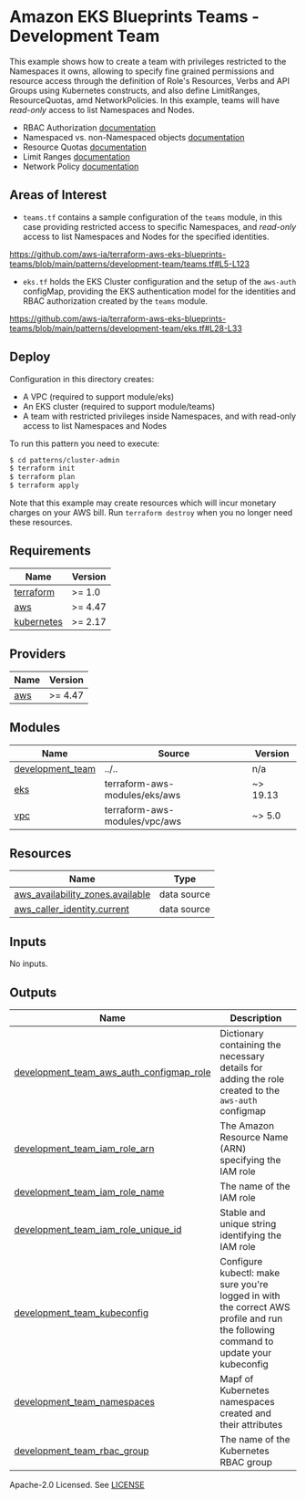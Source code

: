 # Amazon EKS Blueprints Teams - Development Team

This example shows how to create a team with privileges restricted to the Namespaces it owns, allowing to specify fine grained permissions and resource access through the definition of Role's Resources, Verbs and API Groups using Kubernetes constructs, and also define LimitRanges, ResourceQuotas, amd NetworkPolicies. In this example, teams will have *read-only* access to list Namespaces and Nodes.

- RBAC Authorization [documentation](https://kubernetes.io/docs/reference/access-authn-authz/rbac/)
- Namespaced vs. non-Namespaced objects [documentation](https://kubernetes.io/docs/concepts/overview/working-with-objects/namespaces/#not-all-objects-are-in-a-namespace)
- Resource Quotas [documentation](https://kubernetes.io/docs/concepts/policy/resource-quotas/)
- Limit Ranges [documentation](https://kubernetes.io/docs/concepts/policy/limit-range/)
- Network Policy [documentation](https://kubernetes.io/docs/concepts/services-networking/network-policies/)

## Areas of Interest

- `teams.tf` contains a sample configuration of the `teams` module, in this case providing restricted access to specific Namespaces, and *read-only* access to list Namespaces and Nodes for the specified identities.

https://github.com/aws-ia/terraform-aws-eks-blueprints-teams/blob/main/patterns/development-team/teams.tf#L5-L123

- `eks.tf` holds the EKS Cluster configuration and the setup of the `aws-auth` configMap, providing the EKS authentication model for the identities and RBAC authorization created by the `teams` module.

https://github.com/aws-ia/terraform-aws-eks-blueprints-teams/blob/main/patterns/development-team/eks.tf#L28-L33

## Deploy

Configuration in this directory creates:

- A VPC (required to support module/eks)
- An EKS cluster (required to support module/teams)
- A team with restricted privileges inside Namespaces, and with read-only access to list Namespaces and Nodes

To run this pattern you need to execute:

```bash
$ cd patterns/cluster-admin
$ terraform init
$ terraform plan
$ terraform apply
```

Note that this example may create resources which will incur monetary charges on your AWS bill. Run `terraform destroy` when you no longer need these resources.

<!-- BEGINNING OF PRE-COMMIT-TERRAFORM DOCS HOOK -->
## Requirements

| Name | Version |
|------|---------|
| <a name="requirement_terraform"></a> [terraform](#requirement\_terraform) | >= 1.0 |
| <a name="requirement_aws"></a> [aws](#requirement\_aws) | >= 4.47 |
| <a name="requirement_kubernetes"></a> [kubernetes](#requirement\_kubernetes) | >= 2.17 |

## Providers

| Name | Version |
|------|---------|
| <a name="provider_aws"></a> [aws](#provider\_aws) | >= 4.47 |

## Modules

| Name | Source | Version |
|------|--------|---------|
| <a name="module_development_team"></a> [development\_team](#module\_development\_team) | ../.. | n/a |
| <a name="module_eks"></a> [eks](#module\_eks) | terraform-aws-modules/eks/aws | ~> 19.13 |
| <a name="module_vpc"></a> [vpc](#module\_vpc) | terraform-aws-modules/vpc/aws | ~> 5.0 |

## Resources

| Name | Type |
|------|------|
| [aws_availability_zones.available](https://registry.terraform.io/providers/hashicorp/aws/latest/docs/data-sources/availability_zones) | data source |
| [aws_caller_identity.current](https://registry.terraform.io/providers/hashicorp/aws/latest/docs/data-sources/caller_identity) | data source |

## Inputs

No inputs.

## Outputs

| Name | Description |
|------|-------------|
| <a name="output_development_team_aws_auth_configmap_role"></a> [development\_team\_aws\_auth\_configmap\_role](#output\_development\_team\_aws\_auth\_configmap\_role) | Dictionary containing the necessary details for adding the role created to the `aws-auth` configmap |
| <a name="output_development_team_iam_role_arn"></a> [development\_team\_iam\_role\_arn](#output\_development\_team\_iam\_role\_arn) | The Amazon Resource Name (ARN) specifying the IAM role |
| <a name="output_development_team_iam_role_name"></a> [development\_team\_iam\_role\_name](#output\_development\_team\_iam\_role\_name) | The name of the IAM role |
| <a name="output_development_team_iam_role_unique_id"></a> [development\_team\_iam\_role\_unique\_id](#output\_development\_team\_iam\_role\_unique\_id) | Stable and unique string identifying the IAM role |
| <a name="output_development_team_kubeconfig"></a> [development\_team\_kubeconfig](#output\_development\_team\_kubeconfig) | Configure kubectl: make sure you're logged in with the correct AWS profile and run the following command to update your kubeconfig |
| <a name="output_development_team_namespaces"></a> [development\_team\_namespaces](#output\_development\_team\_namespaces) | Mapf of Kubernetes namespaces created and their attributes |
| <a name="output_development_team_rbac_group"></a> [development\_team\_rbac\_group](#output\_development\_team\_rbac\_group) | The name of the Kubernetes RBAC group |
<!-- END OF PRE-COMMIT-TERRAFORM DOCS HOOK -->

Apache-2.0 Licensed. See [LICENSE](https://github.com/aws-ia/terraform-aws-eks-blueprints-teams/blob/main/LICENSE)
